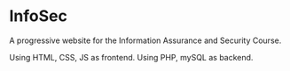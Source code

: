 # InfoSec
A progressive website for the Information Assurance and Security Course.

Using HTML, CSS, JS as frontend.
Using PHP, mySQL as backend.
